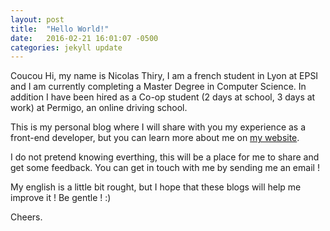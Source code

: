 ```yaml
---
layout: post
title:  "Hello World!"
date:   2016-02-21 16:01:07 -0500
categories: jekyll update
---
```

Coucou
Hi, my name is Nicolas Thiry, I am a french student in Lyon at EPSI and I am currently completing a Master Degree in Computer Science. In addition I have been hired as a Co-op student (2 days at school, 3 days at work) at Permigo, an online driving school.

This is my personal blog where I will share with you my experience as a front-end developer, but you can learn more about me on [my website](www.nicolasthy.com).

I do not pretend knowing everthing, this will be a place for me to share and get some feedback. You can get in touch with me by sending me an email !

My english is a little bit rought, but I hope that these blogs will help me improve it ! Be gentle ! :)

Cheers.

